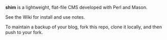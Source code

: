 **shim** is a lightweight, flat-file CMS developed with Perl and Mason.

See the Wiki for install and use notes.

To maintain a backup of your blog, fork this repo, clone it locally, and then push to your fork.
